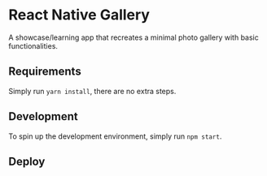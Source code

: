 # React Native Gallery

A showcase/learning app that recreates a minimal photo gallery with basic functionalities.

## Requirements

Simply run `yarn install`, there are no extra steps.

## Development

To spin up the development environment, simply run `npm start`.

## Deploy

